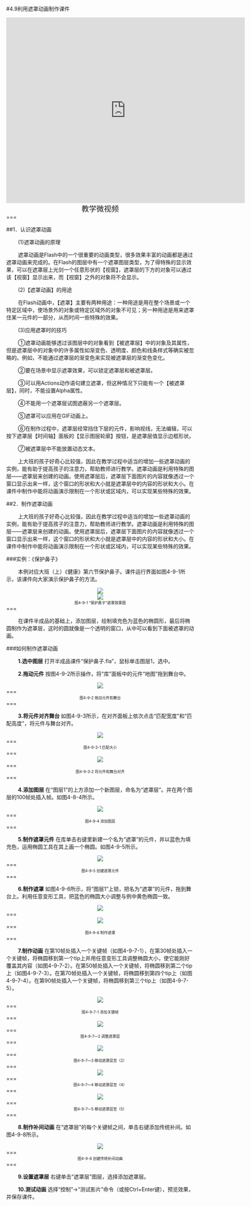 #4.9利用遮罩动画制作课件

<div align="center"><iframe frameborder="0" width="640" height="498" src="https://v.qq.com/iframe/player.html?vid=j0534gnuxmw&tiny=0&auto=0" allowfullscreen></iframe></div>
<div align="center"><span style="font-size:20px">教学微视频</span></div>
===

##1．认识遮罩动画

&nbsp;&nbsp;&nbsp;&nbsp;&nbsp;&nbsp;&nbsp;&nbsp;(1)遮罩动画的原理

&nbsp;&nbsp;&nbsp;&nbsp;&nbsp;&nbsp;&nbsp;&nbsp;遮罩动画是Flash中的一个很重要的动画类型，很多效果丰富的动画都是通过遮罩动画来完成的。在Flash的图层中有一个遮罩图层类型，为了得特殊的显示效果，可以在遮罩层上光剑一个任意形状的【视窗】，遮罩层的下方的对象可以通过该【视窗】显示出来，而【视窗】之外的对象将不会显示。

&nbsp;&nbsp;&nbsp;&nbsp;&nbsp;&nbsp;&nbsp;&nbsp;(2)【遮罩动画】的用途

&nbsp;&nbsp;&nbsp;&nbsp;&nbsp;&nbsp;&nbsp;&nbsp;在Flash动画中，【遮罩】主要有两种用途：一种用途是用在整个场景或一个特定区域中，使场景外的对象或特定区域外的对象不可见；另一种用途是用来遮罩住某一元件的一部分，从而时间一些特殊的效果。

&nbsp;&nbsp;&nbsp;&nbsp;&nbsp;&nbsp;&nbsp;&nbsp;(3)应用遮罩时的技巧

&nbsp;&nbsp;&nbsp;&nbsp;&nbsp;&nbsp;&nbsp;&nbsp;①遮罩动画能够透过该图层中的对象看到【被遮罩层】中的对象及其属性，但是遮罩层中的对象中的许多属性如渐变色、透明度、颜色和线条样式等确实被忽略的。例如，不能通过遮罩层的渐变色来实现被遮罩层的渐变色变化。

&nbsp;&nbsp;&nbsp;&nbsp;&nbsp;&nbsp;&nbsp;&nbsp;②要在场景中显示遮罩效果，可以锁定遮罩层和被遮罩层。

&nbsp;&nbsp;&nbsp;&nbsp;&nbsp;&nbsp;&nbsp;&nbsp;③可以用Actions动作语句建立遮罩，但这种情况下只能有一个【被遮罩层】，同时，不能设置Alpha属性。

&nbsp;&nbsp;&nbsp;&nbsp;&nbsp;&nbsp;&nbsp;&nbsp;④不能用一个遮罩层试图遮蔽另一个遮罩层。

&nbsp;&nbsp;&nbsp;&nbsp;&nbsp;&nbsp;&nbsp;&nbsp;⑤遮罩可以应用在GIF动画上。

&nbsp;&nbsp;&nbsp;&nbsp;&nbsp;&nbsp;&nbsp;&nbsp;⑥在制作过程中，遮罩层经常挡住下层的元件，影响视线，无法编辑，可以按下遮罩层【时间轴】面板的【显示图层轮廓】按钮，是遮罩层值显示边框形状。

&nbsp;&nbsp;&nbsp;&nbsp;&nbsp;&nbsp;&nbsp;&nbsp;⑦被遮罩层中不能放置动态文本。

&nbsp;&nbsp;&nbsp;&nbsp;&nbsp;&nbsp;&nbsp;&nbsp;上大班的孩子好奇心比较强，因此在教学过程中适当的增加一些遮罩动画的实例，能有助于提高孩子的注意力，帮助教师进行教学。遮罩动画是利用特殊的图层——遮罩层来创建的动画。使用遮罩层后，遮罩层下面图片的内容就像透过一个窗口显示出来一样，这个窗口的形状和大小就是遮罩层中的内容的形状和大小。在课件中制作中能将动画演示限制在一个形状或区域内，可以实现某些特殊的效果。

##2．制作遮罩动画

&nbsp;&nbsp;&nbsp;&nbsp;&nbsp;&nbsp;&nbsp;&nbsp;上大班的孩子好奇心比较强，因此在教学过程中适当的增加一些遮罩动画的实例，能有助于提高孩子的注意力，帮助教师进行教学。遮罩动画是利用特殊的图层——遮罩层来创建的动画。使用遮罩层后，遮罩层下面图片的内容就像透过一个窗口显示出来一样，这个窗口的形状和大小就是遮罩层中的内容的形状和大小。在课件中制作中能将动画演示限制在一个形状或区域内，可以实现某些特殊的效果。

###实例：《保护鼻子》

&nbsp;&nbsp;&nbsp;&nbsp;&nbsp;&nbsp;&nbsp;&nbsp;本例对应大班（上）《健康》第六节保护鼻子。课件运行界面如图4-9-1所示，该课件向大家演示保护鼻子的方法。

<div align="center"><img src="/assets/4-8-1.png"></div>
<div align="center"><img src="/assets/4-8-2.png"></div>
<div align="center"><span style="font-size:10px">图4-9-1  “保护鼻子”遮罩效果图</span></div>
===

&nbsp;&nbsp;&nbsp;&nbsp;&nbsp;&nbsp;&nbsp;&nbsp;在课件半成品的基础上，添加图层，绘制填充色为蓝色的椭圆形，最后将椭圆制作为遮罩层，这时的圆就像是一个透明的窗口，从中可以看到下面被遮罩的动画。

###如何制作遮罩动画

&nbsp;&nbsp;&nbsp;&nbsp;&nbsp;&nbsp;&nbsp;&nbsp;**1.选中图层**   打开半成品课件“保护鼻子.fla”，鼠标单击图层1，选中。

&nbsp;&nbsp;&nbsp;&nbsp;&nbsp;&nbsp;&nbsp;&nbsp;**2.拖动元件**   按图4-9-2所示操作，将“库”面板中的元件“地图”拖到舞台中。

<div align="center"><img src="/assets/4-8-3.png"></div>
===
<div align="center"><span style="font-size:10px">图4-9-2   拖动元件到舞台</span></div>
===

&nbsp;&nbsp;&nbsp;&nbsp;&nbsp;&nbsp;&nbsp;&nbsp;**3.将元件对齐舞台**   如图4-9-3所示，在对齐面板上依次点击“匹配宽度”和“匹配高度”，将元件与舞台对齐。

<div align="center"><img src="/assets/4-8-4.png"></div>
===
<div align="center"><span style="font-size:10px">图4-9-3-1   匹配大小</span></div>
===

<div align="center"><img src="/assets/4-8-5.png"></div>
===
<div align="center"><span style="font-size:10px">图4-9-3-2   将元件和舞台对齐</span></div>
===

&nbsp;&nbsp;&nbsp;&nbsp;&nbsp;&nbsp;&nbsp;&nbsp;**4.添加图层**  在“图层1”的上方添加一个新图层，命名为“遮罩层”。并在两个图层的100帧处插入帧。如图4-8-4所示。

<div align="center"><img src="/assets/4-8-6.png"></div>
===
<div align="center"><span style="font-size:10px">图4-9-4   添加图层</span></div>
===

&nbsp;&nbsp;&nbsp;&nbsp;&nbsp;&nbsp;&nbsp;&nbsp;**5.制作遮罩元件** 在库单击右键里新建一个名为“遮罩”的元件，并以蓝色为填充色，运用椭圆工具在其上画一个椭圆。如图4-9-5所示。

<div align="center"><img src="/assets/4-8-7.png"></div>
===
<div align="center"><span style="font-size:10px">图4-9-5  创建遮罩元件</span></div>
===

&nbsp;&nbsp;&nbsp;&nbsp;&nbsp;&nbsp;&nbsp;&nbsp;**6.制作遮罩**  如图4-9-6所示，将“图层1”上锁，把名为“遮罩”的元件，拖到舞台上。利用任意变形工具，把蓝色的椭圆大小调整与例中黄色椭圆一致。

<div align="center"><img src="/assets/4-8-8.png"></div>
===
<div align="center"><img src="/assets/4-8-9.png"></div>
===
<div align="center"><span style="font-size:10px">图4-9-6  制作遮罩</span></div>
===

&nbsp;&nbsp;&nbsp;&nbsp;&nbsp;&nbsp;&nbsp;&nbsp;**7.制作动画**  在第10帧处插入一个关键帧（如图4-9-7-1），在第30帧处插入一个关键帧，将椭圆移到第一个tip上并用任意变形工具调整椭圆大小，使它能刚好覆盖其内容（如图4-9-7-2）。在第50帧处插入一个关键帧，将椭圆移到第二个tip上（如图4-9-7-3）。在第70帧处插入一个关键帧，将椭圆移到第四个tip上（如图4-9-7-4）。在第90帧处插入一个关键帧，将椭圆移到第三个tip上（如图4-9-7-5）。

<div align="center"><img src="/assets/4-8-10.png"></div>
===
<div align="center"><span style="font-size:10px">图4-9-7-1  添加关键帧</span></div>
===
<div align="center"><img src="/assets/4-8-11.png"></div>
===
<div align="center"><span style="font-size:10px">图4-9-7—2  调整遮罩层</span></div>
===
<div align="center"><img src="/assets/4-8-12.png"></div>
===
<div align="center"><span style="font-size:10px">图4-9-7—3  移动遮罩层至（2）</span></div>
===
<div align="center"><img src="/assets/4-8-13.png"></div>
===
<div align="center"><span style="font-size:10px">图4-9-7—4 移动遮罩层至（4）</span></div>
===
<div align="center"><img src="/assets/4-8-14.png"></div>
===
<div align="center"><span style="font-size:10px">图4-9-7—5  移动遮罩层至（5）</span></div>
===

&nbsp;&nbsp;&nbsp;&nbsp;&nbsp;&nbsp;&nbsp;&nbsp;**8.制作补间动画**  在“遮罩层”的每个关键帧之间，单击右键添加传统补间。如图4-9-8所示。

<div align="center"><img src="/assets/4-8-15.png"></div>
===
<div align="center"><span style="font-size:10px">图4-9-8  创建传统补间动画</span></div>
===

&nbsp;&nbsp;&nbsp;&nbsp;&nbsp;&nbsp;&nbsp;&nbsp;**9.设置遮罩层**  右键单击“遮罩层”图层，选择添加遮罩层。

&nbsp;&nbsp;&nbsp;&nbsp;&nbsp;&nbsp;&nbsp;&nbsp;**10.测试动画**   选择“控制”→“测试影片”命令（或按Ctrl+Enter键），预览效果，并保存课件。





